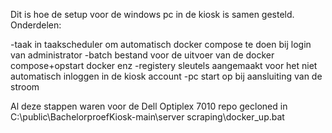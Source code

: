 Dit is hoe de setup voor de windows pc in de kiosk is samen gesteld.
Onderdelen:

-taak in taakscheduler om automatisch docker compose te doen bij login van administrator
-batch bestand voor de uitvoer van de docker compose+opstart docker enz
-registery sleutels aangemaakt voor het niet automatisch inloggen in de kiosk account
-pc start op bij aansluiting van de stroom

Al deze stappen waren voor de Dell Optiplex 7010
repo gecloned in C:\public\BachelorproefKiosk-main\server scraping\docker_up.bat

